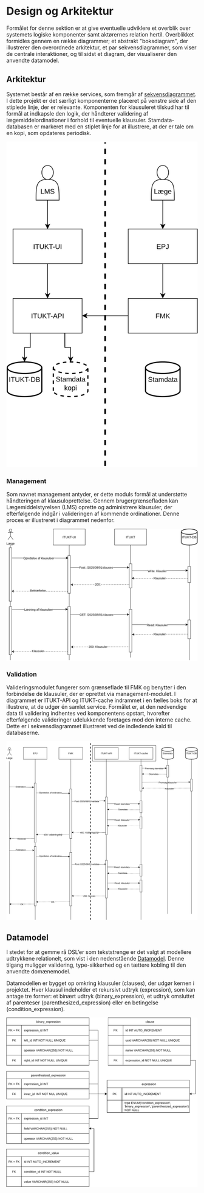 # Design og Arkitektur
Formålet for denne sektion er at give eventuelle udviklere et overblik over systemets logiske komponenter samt aktørernes relation hertil. Overblikket formidles gennem en række diagrammer; et abstrakt "boksdiagram", der illustrerer den overordnede arkitektur, et par sekvensdiagrammer, som viser de centrale interaktioner, og til sidst et diagram, der visualiserer den anvendte datamodel.

## Arkitektur
Systemet består af en række services, som fremgår af [sekvensdiagrammet](./src/main/resources/images/sequence_diagram_management.svg). I dette projekt er det særligt komponenterne placeret på venstre side af den stiplede linje, der er relevante. Komponenten for klausuleret tilskud har til formål at indkapsle den logik, der håndterer validering af lægemiddelordinationer i forhold til eventuelle klausuler. Stamdata-databasen er markeret med en stiplet linje for at illustrere, at der er tale om en kopi, som opdateres periodisk.

![Boksdiagram: Arkitektur](./src/main/resources/images/architecture.svg)

### Management
Som navnet management antyder, er dette moduls formål at understøtte håndteringen af klausuloprettelse. Gennem brugergrænsefladen kan Lægemiddelstyrelsen (LMS) oprette og administrere klausuler, der efterfølgende indgår i valideringen af kommende ordinationer. Denne proces er illustreret i diagrammet nedenfor.

![Sekvens digram: Management](./src/main/resources/images/sequence_diagram_management.svg)

### Validation
Valideringsmodulet fungerer som grænseflade til FMK og benytter i den forbindelse de klausuler, der er oprettet via management-modulet. I diagrammet er ITUKT-API og ITUKT-cache indrammet i en fælles boks for at illustrere, at de udgør én samlet service. Formålet er, at den nødvendige data til validering indhentes ved komponentens opstart, hvorefter efterfølgende valideringer udelukkende foretages mod den interne cache. Dette er i sekvensdiagrammet illustreret ved de indledende kald til databaserne.

![Sekvens digram: Validation](./src/main/resources/images/sequence_diagram_validation.svg)

## Datamodel
I stedet for at gemme rå DSL’er som tekststrenge er det valgt at modellere udtrykkene relationelt, som vist i den nedenstående [Datamodel](./src/main/resources/images/data_model.svg). Denne tilgang muliggør validering, type-sikkerhed og en tættere kobling til den anvendte domænemodel. 

Datamodellen er bygget op omkring klausuler (clauses), der udgør kernen i projektet. Hver klausul indeholder et rekursivt udtryk (expression), som kan antage tre former: et binært udtryk (binary_expression), et udtryk omsluttet af parenteser (parenthesized_expression) eller en betingelse (condition_expression).

![ER-Diagram](./src/main/resources/images/data_model.svg)
